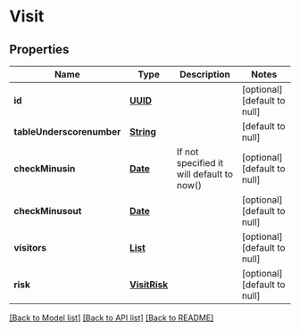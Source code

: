 # Visit
## Properties

Name | Type | Description | Notes
------------ | ------------- | ------------- | -------------
**id** | [**UUID**](UUID.md) |  | [optional] [default to null]
**tableUnderscorenumber** | [**String**](string.md) |  | [default to null]
**checkMinusin** | [**Date**](DateTime.md) | If not specified it will default to now() | [optional] [default to null]
**checkMinusout** | [**Date**](DateTime.md) |  | [optional] [default to null]
**visitors** | [**List**](Visitor.md) |  | [optional] [default to null]
**risk** | [**VisitRisk**](VisitRisk.md) |  | [optional] [default to null]

[[Back to Model list]](../README.md#documentation-for-models) [[Back to API list]](../README.md#documentation-for-api-endpoints) [[Back to README]](../README.md)

